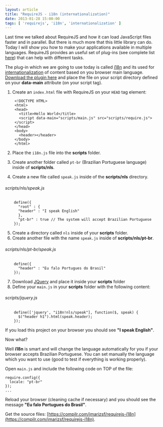```yaml
---
layout: article
title: "RequireJS - i18n (internationalization)"
date: 2013-01-28 15:00:00
tags: [ 'requirejs', 'i18n', 'internationalization' ]
---
```

Last time we talked about RequireJS and how it can load JavaScript files faster and in parallel. But there is much more that this little library can do. Today I will show you how to make your applications available in multiple languages. RequireJS provides an useful set of plug-ins (see complete list [here](https://github.com/jrburke/requirejs/wiki/Plugins)) that can help with different tasks. 

The plug-in which we are going to use today is called [i18n](http://requirejs.org/docs/api.html#i18n) and its used for [internationalization](http://en.wikipedia.org/wiki/Internationalization_and_localization) of content based on you browser main language. [Download the plugin here](https://raw.github.com/requirejs/i18n/latest/i18n.js) and place the file on your script directory defined on your **data-main** attribute (on your script tag).


1. Create an <code>index.html</code> file with RequireJS on your <code>HEAD</code> tag element:

        <!DOCTYPE HTML>
        <html>
        <head>
          <title>Hello World</title>
          <script data-main="scripts/main.js" src="scripts/require.js">
        </script>
        </head>
        <body>
          <header></header>
        </body>
        </html>

2. Place the <code>i18n.js</code> file into the **scripts** folder.
3. Create another folder called <code>pt-br</code> (Brazilian Portuguese language) inside of **scripts/nls**.
4. Create a new file called <code>speak.js</code> inside of the **scripts/nls** directory.
<h6>scripts/nls/speak.js</h6>

        define({
          "root" : {
          "header" : "I speak English"
          },
          "pt-br" : true // The system will accept Brazilian Portuguese
        });

5. Create a directory called <code>nls</code> inside of your **scripts** folder.
6. Create another file with the name <code>speak.js</code> inside of **scripts/nls/pt-br**.
<h6>scripts/nls/pt-br/speak.js</h6>

        define({
          "header" : "Eu falo Portugues do Brasil"
        });

7. Download [JQuery](http://jquery.com) and place it inside your **scripts** folder
8. Define your <code>main.js</code> in your **scripts** folder with the following content:
<h6>scripts/jquery.js</h6>

        define(['jquery', "i18n!nls/speak"], function($, speak) {
          $("header h1").html(speak.header);
        });

If you load this project on your browser you should see **"I speak English"**.

Now what?

Well **i18n** is smart and will change the language automatically for you if your browser accepts Brazilian Portuguese. You can set manually the language which you want to use (good to test if everything is working properly).

Open <code>main.js</code> and include the following code on TOP of the file:

    require.config({
      locale: "pt-br"
    });
    ...

Reload your browser (cleaning cache if necessary) and you should see the message **"Eu falo Portugues do Brasil"**.

Get the source files: [https://compilr.com/jmarizsf/requirejs-i18n](https://compilr.com/jmarizsf/requirejs-i18n).

